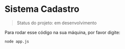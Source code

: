 <h1> Sistema Cadastro </h1>

> Status do projeto: em desenvolvimento

Para rodar esse código na sua máquina, por favor digite:

```
node app.js
```
